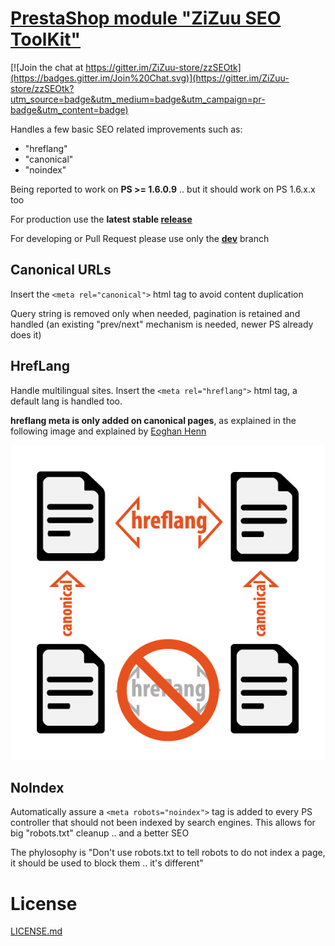 # [PrestaShop module "ZiZuu SEO ToolKit"](https://github.com/ZiZuu-store/zzSEOtk)

[![Join the chat at https://gitter.im/ZiZuu-store/zzSEOtk](https://badges.gitter.im/Join%20Chat.svg)](https://gitter.im/ZiZuu-store/zzSEOtk?utm_source=badge&utm_medium=badge&utm_campaign=pr-badge&utm_content=badge)

Handles a few basic SEO related improvements such as:
* "hreflang"
* "canonical"
* "noindex"

Being reported to work on **PS >= 1.6.0.9** .. but it should work on PS 1.6.x.x too

For production use the **latest stable [release](https://github.com/ZiZuu-store/zzSEOtk/releases/)**

For developing or Pull Request please use only the **[dev](https://github.com/ZiZuu-store/zzSEOtk/tree/dev)** branch


## Canonical URLs

Insert the `<meta rel="canonical">` html tag to avoid content duplication

Query string is removed only when needed, pagination is retained and handled (an existing "prev/next" mechanism is needed, newer PS already does it)

## HrefLang

Handle multilingual sites.
Insert the `<meta rel="hreflang">` html tag, a default lang is handled too.

**hreflang meta is only added on canonical pages**, as explained in the following image and explained by [Eoghan Henn](http://www.rebelytics.com/hreflang-canonical/)

<img src="./hreflang-canonical-image.jpg">

## NoIndex

Automatically assure a `<meta robots="noindex">` tag is added to every PS controller that should not been indexed by search engines.
This allows for big "robots.txt" cleanup .. and a better SEO 

The phylosophy is "Don't use robots.txt to tell robots to do not index a page, it should be used to block them .. it's different"

# License

[LICENSE.md](LICENSE.md)
